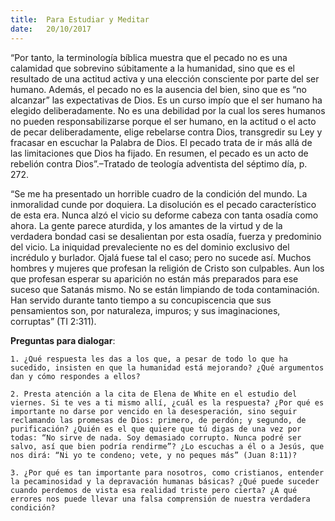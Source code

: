 ```yaml
---
title:  Para Estudiar y Meditar
date:   20/10/2017
---
```


“Por tanto, la terminología bíblica muestra que el pecado no es una calamidad que sobrevino súbitamente a la humanidad, sino que es el resultado de una actitud activa y una elección consciente por parte del ser humano. Además, el pecado no es la ausencia del bien, sino que es “no alcanzar” las expectativas de Dios. Es un curso impío que el ser humano ha elegido deliberadamente. No es una debilidad por la cual los seres humanos no pueden responsabilizarse porque el ser humano, en la actitud o el acto de pecar deliberadamente, elige rebelarse contra Dios, transgredir su Ley y fracasar en escuchar la Palabra de Dios. El pecado trata de ir más allá de las limitaciones que Dios ha fijado. En resumen, el pecado es un acto de rebelión contra Dios”.–Tratado de teología adventista del séptimo día, p. 272.

“Se me ha presentado un horrible cuadro de la condición del mundo. La inmoralidad cunde por doquiera. La disolución es el pecado característico de esta era. Nunca alzó el vicio su deforme cabeza con tanta osadía como ahora. La gente parece aturdida, y los amantes de la virtud y de la verdadera bondad casi se desalientan por esta osadía, fuerza y predominio del vicio. La iniquidad prevaleciente no es del dominio exclusivo del incrédulo y burlador. Ojalá fuese tal el caso; pero no sucede así. Muchos hombres y mujeres que profesan la religión de Cristo son culpables. Aun los que profesan esperar su aparición no están más preparados para ese suceso que Satanás mismo. No se están limpiando de toda contaminación. Han servido durante tanto tiempo a su concupiscencia que sus pensamientos son, por naturaleza, impuros; y sus imaginaciones, corruptas” (TI 2:311).

**Preguntas para dialogar**:

`1. ¿Qué respuesta les das a los que, a pesar de todo lo que ha sucedido, insisten en que la humanidad está mejorando? ¿Qué argumentos dan y cómo respondes a ellos?`

`2. Presta atención a la cita de Elena de White en el estudio del viernes. Si te ves a ti mismo allí, ¿cuál es la respuesta? ¿Por qué es importante no darse por vencido en la desesperación, sino seguir reclamando las promesas de Dios: primero, de perdón; y segundo, de purificación? ¿Quién es el que quiere que tú digas de una vez por todas: “No sirve de nada. Soy demasiado corrupto. Nunca podré ser salvo, así que bien podría rendirme”? ¿Lo escuchas a él o a Jesús, que nos dirá: “Ni yo te condeno; vete, y no peques más” (Juan 8:11)?`

`3. ¿Por qué es tan importante para nosotros, como cristianos, entender la pecaminosidad y la depravación humanas básicas? ¿Qué puede suceder cuando perdemos de vista esa realidad triste pero cierta? ¿A qué errores nos puede llevar una falsa comprensión de nuestra verdadera condición?`